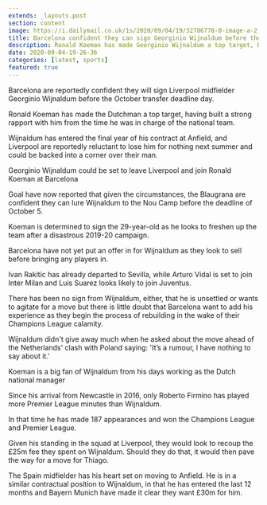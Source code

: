 ```yaml
---
extends: _layouts.post
section: content
image: https://i.dailymail.co.uk/1s/2020/09/04/19/32786778-0-image-a-2_1599242824771.jpg 
title: Barcelona confident they can sign Georginio Wijnaldum before the end of the transfer window 
description: Ronald Koeman has made Georginio Wijnaldum a top target, having built a strong rapport with him from his time working for the Netherlands. The Liverpool man has entered the final year of his deal. 
date: 2020-09-04-19-26-36 
categories: [latest, sports] 
featured: true 
--- 
```

Barcelona are reportedly confident they will sign Liverpool midfielder Georginio Wijnaldum before the October transfer deadline day.

Ronald Koeman has made the Dutchman a top target, having built a strong rapport with him from the time he was in charge of the national team.

Wijnaldum has entered the final year of his contract at Anfield, and Liverpool are reportedly reluctant to lose him for nothing next summer and could be backed into a corner over their man. 

Georginio Wijnaldum could be set to leave Liverpool and join Ronald Koeman at Barcelona

Goal have now reported that given the circumstances, the Blaugrana are confident they can lure Wijnaldum to the Nou Camp before the deadline of October 5.   

Koeman is determined to sign the 29-year-old as he looks to freshen up the team after a disastrous 2019-20 campaign.

Barcelona have not yet put an offer in for Wijnaldum as they look to sell before bringing any players in.

Ivan Rakitic has already departed to Sevilla, while Arturo Vidal is set to join Inter Milan and Luis Suarez looks likely to join Juventus.

There has been no sign from Wijnaldum, either, that he is unsettled or wants to agitate for a move but there is little doubt that Barcelona want to add his experience as they begin the process of rebuilding in the wake of their Champions League calamity.

Wijnaldum didn't give away much when he asked about the move ahead of the Netherlands' clash with Poland saying: 'It’s a rumour, I have nothing to say about it.'

Koeman is a big fan of Wijnaldum from his days working as the Dutch national manager

Since his arrival from Newcastle in 2016, only Roberto Firmino has played more Premier League minutes than Wijnaldum.

In that time he has made 187 appearances and won the Champions League and Premier League. 

Given his standing in the squad at Liverpool, they would look to recoup the £25m fee they spent on Wijnaldum. Should they do that, it would then pave the way for a move for Thiago.

The Spain midfielder has his heart set on moving to Anfield. He is in a similar contractual position to Wijnaldum, in that he has entered the last 12 months and Bayern Munich have made it clear they want £30m for him.

